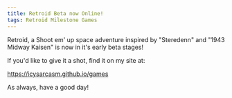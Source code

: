 ```yaml
---
title: Retroid Beta now Online!
tags: Retroid Milestone Games
---
```

Retroid, a Shoot em' up space adventure inspired by "Steredenn" and "1943 Midway Kaisen" is now in it's early beta stages! 

If you'd like to give it a shot, find it on my site at:

https://icysarcasm.github.io/games

As always, have a good day!



